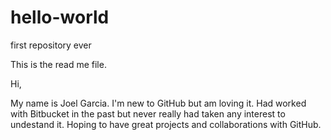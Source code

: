 # hello-world
first repository ever

This is the read me file. 


Hi,

My name is Joel Garcia. I'm new to GitHub but am loving it. Had worked with Bitbucket in the past but never really had taken any interest to undestand it. Hoping to have great projects and collaborations with GitHub.
